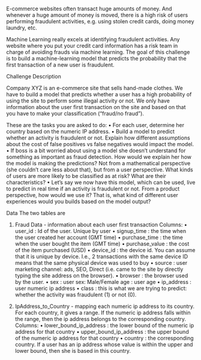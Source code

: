 E-commerce websites often transact huge amounts of money. And whenever a huge amount of money is moved, there is a high risk of users performing fraudulent activities, e.g. using stolen credit cards, doing money laundry, etc.

Machine Learning really excels at identifying fraudulent activities. Any website where you put your credit card information has a risk team in charge of avoiding frauds via machine learning. The goal of this challenge is to build a machine-learning model that predicts the probability that the first transaction of a new user is fraudulent.

Challenge Description

Company XYZ is an e-commerce site that sells hand-made clothes. We have to build a model that predicts whether a user has a high probability of using the site to perform some illegal activity or not. We only have information about the user first transaction on the site and based on that you have to make your classification (“fraud/no fraud”).

These are the tasks you are asked to do: 
•	For each user, determine her country based on the numeric IP address.
•	Build a model to predict whether an activity is fraudulent or not. Explain how different assumptions about the cost of false positives vs false negatives would impact the model.
•	If boss is a bit worried about using a model she doesn’t understand for something as important as fraud detection. How would we explain her how the model is making the predictions? Not from a mathematical perspective (she couldn’t care less about that), but from a user perspective. What kinds of users are more likely to be classified as at risk? What are their characteristics?
•	Let’s say we now have this model, which can be used, live to predict in real time if an activity is fraudulent or not. From a product perspective, how would we use it? That is, what kind of different user experiences would you builds based on the model output?

Data
The two tables are
1.	Fraud Data - information about each user first transaction
Columns:
•	user_id : Id of the user. Unique by user 
•	signup_time : the time when the user created her account (GMT time) 
•	purchase_time : the time when the user bought the item (GMT time) 
•	purchase_value : the cost of the item purchased (USD) 
•	device_id : the device id. You can assume that it is unique by device. I.e., 2 transactions with the same device ID means that the same physical device was used to buy 
•	source : user marketing channel: ads, SEO, Direct (i.e. came to the site by directly typing the site address on the browser). 
•	browser : the browser used by the user. 
•	sex : user sex: Male/Female age : user age 
•	ip_address : user numeric ip address 
•	class : this is what we are trying to predict: whether the activity was fraudulent (1) or not (0).

2.	IpAddress_to_Country - mapping each numeric ip address to its country.
For each country, it gives a range. If the numeric ip address falls within the range, then the ip address belongs to the corresponding country.
Columns:
•	lower_bound_ip_address : the lower bound of the numeric ip address for that country
•	upper_bound_ip_address : the upper bound of the numeric ip address for that country
•	country : the corresponding country. If a user has an ip address whose value is within the upper and lower bound, then she is based in this country.

